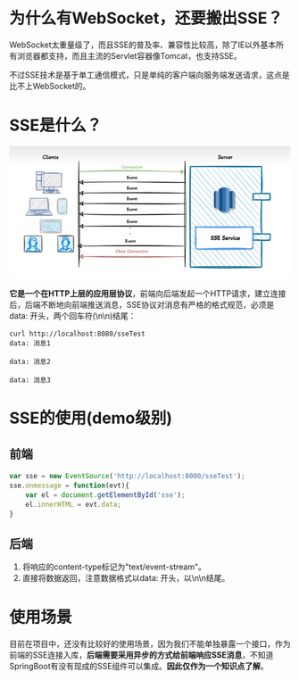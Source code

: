 # 为什么有WebSocket，还要搬出SSE？

WebSocket太重量级了，而且SSE的普及率、兼容性比较高，除了IE以外基本所有浏览器都支持，而且主流的Servlet容器像Tomcat，也支持SSE。

不过SSE技术是基于单工通信模式，只是单纯的客户端向服务端发送请求，这点是比不上WebSocket的。

# SSE是什么？

![image-20221129124438529](markdown-img/24-主动推送-Web服务端主动推送技术SSE.assets/image-20221129124438529.png)

**它是一个在HTTP上层的应用层协议**，前端向后端发起一个HTTP请求，建立连接后，后端不断地向前端推送消息，SSE协议对消息有严格的格式规范，必须是data: 开头，两个回车符(\n\n)结尾：

```
curl http://localhost:8080/sseTest
data: 消息1

data: 消息2

data: 消息3
```

# SSE的使用(demo级别)

## 前端

```javascript
var sse = new EventSource('http://localhost:8080/sseTest');
sse.onmessage = function(evt){
    var el = document.getElementById('sse');
    el.innerHTML = evt.data;
}
```

## 后端

1. 将响应的content-type标记为"text/event-stream"。
2. 直接将数据返回，注意数据格式以data: 开头，以\n\n结尾。

# 使用场景

目前在项目中，还没有比较好的使用场景，因为我们不能单独暴露一个接口，作为前端的SSE连接入库，**后端需要采用异步的方式给前端响应SSE消息**，不知道SpringBoot有没有现成的SSE组件可以集成。**因此仅作为一个知识点了解**。
